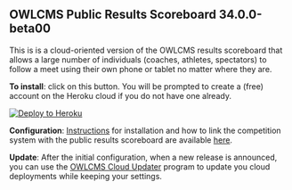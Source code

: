 ## OWLCMS Public Results Scoreboard 34.0.0-beta00

This is is a cloud-oriented version of the OWLCMS results scoreboard that allows a large number of individuals (coaches, athletes, spectators) to follow a meet using their own phone or tablet no matter where they are.

**To install**: click on this button.  You will be prompted to create a (free) account on the Heroku cloud if you do not have one already.  

[![Deploy to Heroku](https://www.herokucdn.com/deploy/button.png)](https://heroku.com/deploy?template=https://github.com/owlcms/publicresults-heroku-prerelease/tree/34.0.0-beta00)

**Configuration**: [Instructions](https://owlcms.github.io/owlcms4-prerelease/#/PublicResults) for installation and how to link the competition system with the public results scoreboard are available [here](https://jflamy-dev.github.io/owlcms4-prerelease/#/PublicResults).

**Update**: After the initial configuration, when a new release is announced, you can use the [OWLCMS Cloud Updater](https://github.com/owlcms/owlcms4-heroku-updater/) program to update you cloud deployments while keeping your settings.